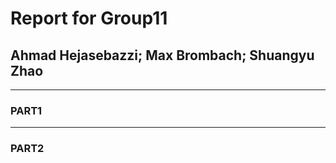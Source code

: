 # Report for Group11
## Ahmad Hejasebazzi; Max Brombach; Shuangyu Zhao


--------
### PART1




----------
### PART2









